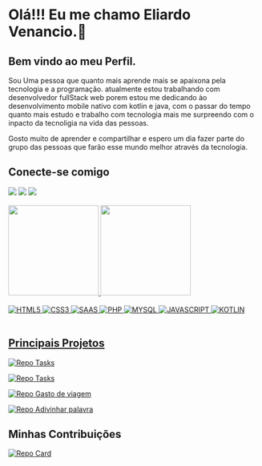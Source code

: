 
<div>
    <h1>Olá!!! Eu me chamo Eliardo Venancio.👋 </h1>
    <h2>Bem vindo ao meu Perfil.</h2>
    <p> Sou Uma pessoa que quanto mais aprende mais se apaixona pela tecnologia e a programação. atualmente estou trabalhando com desenvolvedor fullStack web porem estou me dedicando ào desenvolvimento mobile nativo com kotlin e java, com o passar do tempo quanto mais estudo e trabalho com tecnologia mais me surpreendo com o inpacto da tecnoligia na vida das pessoas. 
    </p>
    <p>Gosto muito de aprender e compartilhar e espero um dia fazer parte do grupo das pessoas que farão esse mundo melhor através da tecnologia. 
    </p>
</div>
<div>
    <h2>Conecte-se comigo</h2>
   <a href="https://www.linkedin.com/in/eliardo-silva" target="_blank"><img src="https://img.shields.io/badge/-LinkedIn-%230077B5?style=for-the-badge&logo=linkedin&logoColor=white" target="_blank"></a> 
   <a href="https://discord.gg/eliardo_venancio" target="83Rfl#3843"><img src="https://img.shields.io/badge/Discord-7289DA?style=for-the-badge&logo=discord&logoColor=white" target="_blank"></a> 
    <a href = "mailto:eliardosilva81@gmail.com"><img src="https://img.shields.io/badge/-Gmail-%23333?style=for-the-badge&logo=gmail&logoColor=white" target="_blank"></a>
</div>
<br>
<div>
  <a href="https://github.com/Eliard0">
  <img height="180em" src="https://github-readme-stats.vercel.app/api?username=Eliard0&show_icons=true&theme=tokyonight&include_all_commits=true&count_private=true"/>
  <img height="180em" src="https://github-readme-stats.vercel.app/api/top-langs/?username=Eliard0&layout=compact&langs_count=7&theme=tokyonight"/>
</div>
<div style="display: inline_block"><br/>
    <img alt="HTML5"src="https://img.shields.io/badge/HTML5-E34F26?style=for-the-badge&logo=html5&logoColor=white" />
    <img alt="CSS3"src="https://img.shields.io/badge/CSS3-1572B6?style=for-the-badge&logo=css3&logoColor=white"/> 
    <img alt="SAAS"src="https://img.shields.io/badge/Sass-CC6699?style=for-the-badge&logo=sass&logoColor=white"/>
    <img alt="PHP"src="https://img.shields.io/badge/PHP-777BB4?style=for-the-badge&logo=php&logoColor=white"/>
    <img alt="MYSQL"src="https://img.shields.io/badge/MySQL-00000F?style=for-the-badge&logo=mysql&logoColor=white"/>
    <img alt="JAVASCRIPT"src="https://img.shields.io/badge/JavaScript-F7DF1E?style=for-the-badge&logo=javascript&logoColor=black"/>
    <img alt="KOTLIN"src="https://img.shields.io/badge/kotlin-00000f?style=for-the-badge&logo=kotlin&logoColor=orange"/>
</div>
<br>

## Principais Projetos

[![Repo Tasks](https://github-readme-stats.vercel.app/api/pin/?username=Eliard0&repo=convidados&bg_color=000&border_color=30A3DC&show_icons=true&icon_color=30A3DC&title_color=E94D5F&text_color=FFF)](https://github.com/Eliard0/convidados)

[![Repo Tasks](https://github-readme-stats.vercel.app/api/pin/?username=Eliard0&repo=Tasks&bg_color=000&border_color=30A3DC&show_icons=true&icon_color=30A3DC&title_color=E94D5F&text_color=FFF)](https://github.com/Eliard0/Tasks)

[![Repo Gasto de viagem](https://github-readme-stats.vercel.app/api/pin/?username=Eliard0&repo=gasto_viagens&bg_color=000&border_color=30A3DC&show_icons=true&icon_color=30A3DC&title_color=E94D5F&text_color=FFF)](https://github.com/Eliard0/gasto_viagens)

[![Repo Adivinhar palavra](https://github-readme-stats.vercel.app/api/pin/?username=Eliard0&repo=adivinhar_palavra_reactJS&bg_color=000&border_color=30A3DC&show_icons=true&icon_color=30A3DC&title_color=E94D5F&text_color=FFF)](https://github.com/Eliard0/adivinhar_palavra_reactJS)


    

## Minhas Contribuições
[![Repo Card](https://github-readme-stats.vercel.app/api/pin/?username=83Rafa&repo=dio-lab-open-source&bg_color=000&border_color=30A3DC&show_icons=true&icon_color=30A3DC&title_color=E94D5F&text_color=FFF)](thhps://github.com/83Rafa/dio-lab-open-source)


